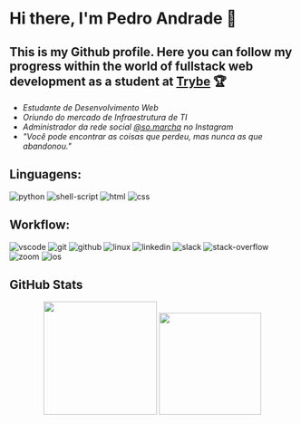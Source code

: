 <!--
**dropeko/dropeko** is a ✨ _special_ ✨ repository because its `README.md` (this file) appears on your GitHub profile.

Here are some ideas to get you started:

- 🔭 I’m currently working on ...
- 🌱 I’m currently learning ...
- 👯 I’m looking to collaborate on ...
- 🤔 I’m looking for help with ...
- 💬 Ask me about ...
- 📫 How to reach me: ...
- 😄 Pronouns: ...
- ⚡ Fun fact: ...
-->
# Hi there, I'm Pedro Andrade 👋
## This is my Github profile. Here you can follow my progress within the world of fullstack web development as a student at [Trybe](https://betrybe.com) 🏆
 
 - _Estudante de Desenvolvimento Web_
 - _Oriundo do mercado de Infraestrutura de TI_
 - _Administrador da rede social [@so.marcha](https://www.instagram.com/so.marcha/?hl=pt-br) no Instagram_
 - _"Você pode encontrar as coisas que perdeu, mas nunca as que abandonou."_

## Linguagens: 
![python](https://img.shields.io/badge/Python-3776AB?style=for-the-badge&logo=python&logoColor=white)
![shell-script](https://img.shields.io/badge/Shell_Script-121011?style=for-the-badge&logo=gnu-bash&logoColor=white)
![html](https://img.shields.io/badge/HTML5-E34F26?style=for-the-badge&logo=html5&logoColor=white)
![css](https://img.shields.io/badge/CSS3-1572B6?style=for-the-badge&logo=css3&logoColor=white)

## Workflow:
![vscode](https://img.shields.io/badge/Code-0078D4?style=for-the-badge&logo=visual%20studio%20code&logoColor=white)
![git](https://img.shields.io/badge/GIT-E44C30?style=for-the-badge&logo=git&logoColor=white)
![github](https://img.shields.io/badge/GitHub-100000?style=for-the-badge&logo=github&logoColor=white)
![linux](https://img.shields.io/badge/Linux-FCC624?style=for-the-badge&logo=linux&logoColor=black)
![linkedin](https://img.shields.io/badge/LinkedIn-0077B5?style=for-the-badge&logo=linkedin&logoColor=white)
![slack](https://img.shields.io/badge/Slack-4A154B?style=for-the-badge&logo=slack&logoColor=white)
![stack-overflow](https://img.shields.io/badge/Stack_Overflow-FE7A16?style=for-the-badge&logo=stack-overflow&logoColor=white)
![zoom](https://img.shields.io/badge/Zoom-2D8CFF?style=for-the-badge&logo=zoom&logoColor=white)
![ios](https://img.shields.io/badge/iOS-000000?style=for-the-badge&logo=ios&logoColor=white)

## GitHub Stats
<div align="center">
    <img height="200em" src="https://github-readme-stats.vercel.app/api?username=dropeko&count_private=true&show_icons=true&theme=outrun&include_all_commits=false"/>
    <img height="180em" src="https://github-readme-stats.vercel.app/api/top-langs/?username=dropeko&theme=outrun&layout=compact"/>
</div>